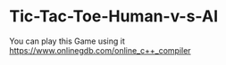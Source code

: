 # Tic-Tac-Toe-Human-v-s-AI

You can play this Game using it https://www.onlinegdb.com/online_c++_compiler
